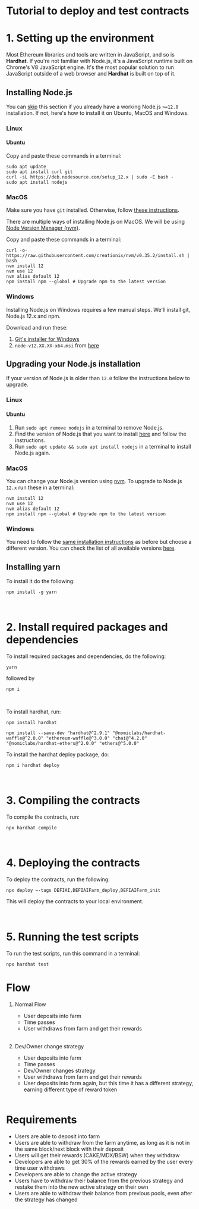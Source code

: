 # Tutorial to deploy and test contracts

# 1. Setting up the environment

Most Ethereum libraries and tools are written in JavaScript, and so is **Hardhat**. If you're not familiar with Node.js, it's a JavaScript runtime built on Chrome's V8 JavaScript engine. It's the most popular solution to run JavaScript outside of a web browser and **Hardhat** is built on top of it.

## Installing Node.js

You can [skip](./creating-a-new-hardhat-project.md) this section if you already have a working Node.js `>=12.0` installation. If not, here's how to install it on Ubuntu, MacOS and Windows.


### Linux

#### Ubuntu

Copy and paste these commands in a terminal:

```
sudo apt update
sudo apt install curl git
curl -sL https://deb.nodesource.com/setup_12.x | sudo -E bash -
sudo apt install nodejs
```

### MacOS

Make sure you have `git` installed. Otherwise, follow [these instructions](https://www.atlassian.com/git/tutorials/install-git).

There are multiple ways of installing Node.js on MacOS. We will be using [Node Version Manager (nvm)](http://github.com/creationix/nvm).

Copy and paste these commands in a terminal:

```
curl -o- https://raw.githubusercontent.com/creationix/nvm/v0.35.2/install.sh | bash
nvm install 12
nvm use 12
nvm alias default 12
npm install npm --global # Upgrade npm to the latest version
```

### Windows

Installing Node.js on Windows requires a few manual steps. We'll install git, Node.js 12.x and npm.

Download and run these:
1. [Git's installer for Windows](https://git-scm.com/download/win)
2. `node-v12.XX.XX-x64.msi` from [here](https://nodejs.org/dist/latest-v12.x)


## Upgrading your Node.js installation

If your version of Node.js is older than `12.0` follow the instructions below to upgrade.

### Linux

#### Ubuntu

1. Run `sudo apt remove nodejs` in a terminal to remove Node.js.
2. Find the version of Node.js that you want to install [here](https://github.com/nodesource/distributions#debinstall) and follow the instructions.
3. Run `sudo apt update && sudo apt install nodejs` in a terminal to install Node.js again.

### MacOS

You can change your Node.js version using [nvm](http://github.com/creationix/nvm). To upgrade to Node.js `12.x` run these in a terminal:

```
nvm install 12
nvm use 12
nvm alias default 12
npm install npm --global # Upgrade npm to the latest version
```

### Windows

You need to follow the [same installation instructions](#windows) as before but choose a different version. You can check the list of all available versions [here](https://nodejs.org/en/download/releases/).

## Installing yarn

To install it do the following:

```
npm install -g yarn
```
<br>

# 2. Install required packages and dependencies

To install required packages and dependencies, do the following:

```
yarn
```

followed by

```
npm i
```
<br>

To install hardhat, run: 

```
npm install hardhat

npm install --save-dev "hardhat@^2.9.1" "@nomiclabs/hardhat-waffle@^2.0.0" "ethereum-waffle@^3.0.0" "chai@^4.2.0" "@nomiclabs/hardhat-ethers@^2.0.0" "ethers@^5.0.0"
```

To install the hardhat deploy package, do:
```
npm i hardhat deploy
```
<br>

# 3. Compiling the contracts

To compile the contracts, run:
```
npx hardhat compile
```

<br>

# 4. Deploying the contracts

To deploy the contracts, run the following:

```
npx deploy –-tags DEFIAI,DEFIAIFarm_deploy,DEFIAIFarm_init
```

This will deploy the contracts to your local environment.

<br>

# 5. Running the test scripts
To run the test scripts, run this command in a terminal:
```
npx hardhat test

```


# Flow
 1. Normal Flow
    - User deposits into farm
    - Time passes
    - User withdraws from farm and get their rewards

    <br>

 2. Dev/Owner change strategy
    - User deposits into farm
    - Time passes
    - Dev/Owner changes strategy
    - User withdraws from farm and get their rewards
    - User deposits into farm again, but this time it has a different strategy, earning different type of reward token
    <br>
# Requirements
 - Users are able to deposit into farm
 - Users are able to withdraw from the farm anytime, as long as it is not in the same block/next block with their deposit
 - Users will get their rewards (CAKE/MDX/BSW) when they withdraw
 - Developers are able to get 30% of the rewards earned by the user every time user withdraws
 - Developers are able to change the active strategy
 - Users have to withdraw their balance from the previous strategy and restake them into the new active strategy on their own
 - Users are able to withdraw their balance from previous pools, even after the strategy has changed

 
